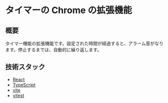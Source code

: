 # タイマーの Chrome の拡張機能

## 概要

タイマー機能の拡張機能です。設定された時間が経過すると、アラーム音がなります。停止するまでは、自動的に繰り返します。

## 技術スタック

- [React](https://reactjs.org/)
- [TypeScript](https://www.typescriptlang.org/)
- [vite](https://ja.vite.dev/)
- [vitest](https://vitest.dev/)

